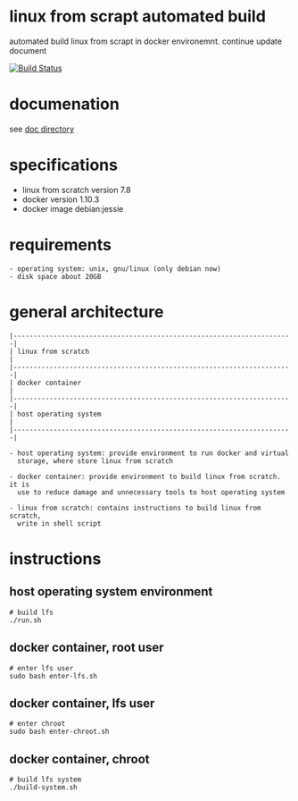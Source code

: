 # linux from scrapt automated build
automated build linux from scrapt in docker environemnt. continue update
document

[![Build Status](https://travis-ci.org/kevin-leptons/lfs-auto.svg?branch=master)](https://travis-ci.org/kevin-leptons/lfs-auto)

# documenation

see [doc directory](./doc)

# specifications

   - linux from scratch version 7.8
   - docker version 1.10.3
   - docker image debian:jessie

# requirements

    - operating system: unix, gnu/linux (only debian now)
    - disk space about 20GB

# general architecture

    |----------------------------------------------------------------------|
    | linux from scratch                                                   |
    |----------------------------------------------------------------------|
    | docker container                                                     |
    |----------------------------------------------------------------------|
    | host operating system                                                |
    |----------------------------------------------------------------------|

    - host operating system: provide environment to run docker and virtual
      storage, where store linux from scratch

    - docker container: provide environment to build linux from scratch. it is
      use to reduce damage and unnecessary tools to host operating system

    - linux from scratch: contains instructions to build linux from scratch,
      write in shell script

# instructions

## host operating system environment
```shell
# build lfs
./run.sh
```

## docker container, root user
```shell
# enter lfs user
sudo bash enter-lfs.sh
```

## docker container, lfs user
```shell
# enter chroot
sudo bash enter-chroot.sh
```

## docker container, chroot
```shell
# build lfs system
./build-system.sh
```
